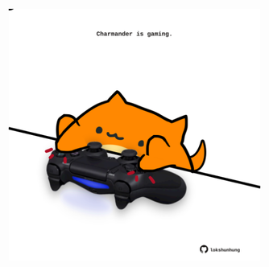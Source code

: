<!-- built at 11/07/2021, 15:01:52 UTC -->
<p align="center">
  <img width="500" height="500" src="./ReadmeImage.svg">
</p>
